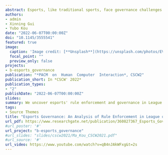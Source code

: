 ```yaml
---
abstract: Esports, like traditional sports, face governance challenges such as foul play and match fixing. The esports industry has seen various attempts at governance structure but is yet to form a consensus. In this study, we explore esports governance in League of Legends (LoL), a major esports title. Through a two-stage, mixed-methods analysis of rule enforcement that Riot Games, LoL’s developer and publisher, has performed against esports participants such as professional players and teams, we qualitatively describe rule breaking behaviors and penalties in LoL esports, and quantitatively measure how contextual factors such as time, perpetrator identity, and region might influence governance outcomes. These findings about rule enforcement allow us to characterize the esports governance of LoL as top-down and paternalistic, and to reflect upon professional players' work and professionalization in the esports context. We conclude by discussing translatable implications for esports governance practice and research.
authors:
- admin
- Xinning Gui
- Yubo Kou
date: "2022-06-07T00:00:00Z"
doi: "10.1145/3555541"
featured: true
image:
  caption: 'Image credit: [**Unsplash**](https://unsplash.com/photos/EVgsAbL51Rk)'
  focal_point: ""
  preview_only: false
projects:
- b-esports_governance
publication: "*PACM  on  Human  Computer  Interaction*, CSCW2"
publication_short: In *CSCW' 2022*
publication_types:
- "2"
publishDate: "2022-06-07T00:00:00Z"
slides: 
summary: We uncover esports' rule enforcement and governance in League of Legends.
tags:
- Source Themes
title: "Esports Governance: An Analysis of Rule Enforcement in League of Legends"
url_pdf: https://www.researchgate.net/publication/360827367_Esports_Governance_An_Analysis_of_Rule_Enforcement_in_League_of_Legends
#url_poster: '#'
url_project: "b-esports_governance"
#url_slides: "slides/cscw2021/Ma_Kou_CSCW2021.pdf"
#url_source: '#'
url_video: https://www.youtube.com/watch?v=qB4nJAkWFxg&t=2s
---
```

